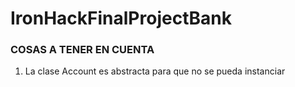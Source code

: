 # IronHackFinalProjectBank

### COSAS A TENER EN CUENTA

1. La clase Account es abstracta para que no se pueda instanciar
        
        
